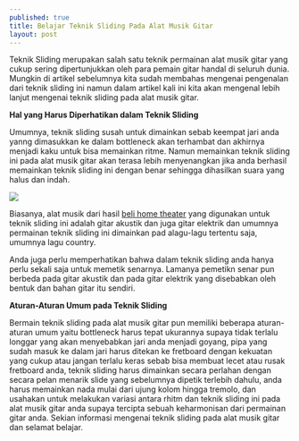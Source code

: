 ```yaml
---
published: true
title: Belajar Teknik Sliding Pada Alat Musik Gitar
layout: post
---
```

Teknik Sliding merupakan salah satu teknik permainan alat musik  gitar yang cukup sering dipertunjukkan oleh para pemain gitar handal di seluruh dunia. Mungkin di artikel sebelumnya kita sudah membahas mengenai pengenalan dari teknik sliding ini namun dalam artikel kali ini kita akan mengenal lebih lanjut mengenai teknik sliding pada alat musik gitar.

<b>Hal yang Harus Diperhatikan dalam Teknik Sliding</b>

Umumnya, teknik sliding susah untuk dimainkan sebab keempat jari anda yanng dimasukkan ke dalam bottleneck akan terhambat dan akhirnya menjadi kaku untuk bisa memainkan ritme. Namun memainkan teknik sliding ini pada alat musik gitar akan terasa lebih menyenangkan jika anda berhasil memainkan teknik sliding ini dengan benar sehingga dihasilkan suara yang halus dan indah.

<img src="http://djtechtoolscom.c.presscdn.com/wp-content/uploads/2009/10/OnlineStorageTop.gif">

Biasanya, alat musik dari hasil <a href="http://id.yamaha.com/id/news_events/products/av_gratis_dvd13/">beli home theater</a> yang digunakan untuk teknik sliding ini adalah gitar akustik dan juga gitar elektrik dan umumnya permainan teknik sliding ini dimainkan pad alagu-lagu tertentu saja, umumnya lagu country.

Anda juga perlu memperhatikan bahwa dalam teknik sliding anda hanya perlu sekali saja untuk memetik senarnya. Lamanya pemetikn senar pun berbeda pada gitar akustik dan pada gitar elektrik yang disebabkan oleh bentuk dan bahan gitar itu sendiri.

<b>Aturan-Aturan Umum pada Teknik Sliding</b>

Bermain teknik sliding pada alat musik gitar pun memiliki beberapa aturan-aturan umum yaitu bottleneck harus tepat ukurannya supaya tidak terlalu longgar yang akan menyebabkan jari anda menjadi goyang, pipa yang sudah masuk ke dalam jari harus ditekan ke fretboard dengan kekuatan yang cukup atau jangan terlalu keras sebab bisa membuat lecet atau rusak fretboard anda, teknik sliding harus dimainkan secara perlahan dengan secara pelan menarik slide yang sebelumnya dipetik terlebih dahulu, anda harus memainkan nada mulai dari ujung kolom hingga tremolo, dan usahakan untuk melakukan variasi antara rhitm dan teknik sliding ini pada alat musik gitar anda supaya tercipta sebuah keharmonisan dari permainan gitar anda. Sekian informasi mengenai teknik sliding pada alat musik gitar dan selamat belajar.
 
 